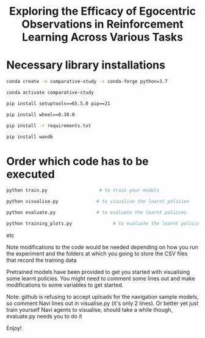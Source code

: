 <h1 align="center"> Exploring the Efficacy of Egocentric Observations in Reinforcement Learning Across Various Tasks </h1>

# Necessary library installations
```bash
conda create -n comparative-study -c conda-forge python=3.7
```
```bash
conda activate comparative-study
```
```bash
pip install setuptools==65.5.0 pip==21
```
```bash
pip install wheel==0.38.0
```
```bash
pip install -r requirements.txt
```
```bash
pip install wandb
```
# Order which code has to be executed
```bash
python train.py                   # to train your models
```
```bash
python visualise.py              # to visualise the learnt policies
```
```bash
python evaluate.py               # to evaluate the learnt policies
```
```bash
python training_plots.py               # to evaluate the learnt policies
```
etc

Note modifications to the code would be needed depending on how you run the experiment and the folders at which you going to store the CSV files that record the training data

Pretrained models have been provided to get you started with visualising some learnt policies. You might need to comment some lines out and make modifications to some variables to get started.

Note: github is refusing to accept uploads for the navigation sample models, so comment Navi lines out in visualise.py (it's only 2 lines). Or better yet just train yourself Navi agents to visualise, should take a while though, evaluate.py needs you to do it

Enjoy!
